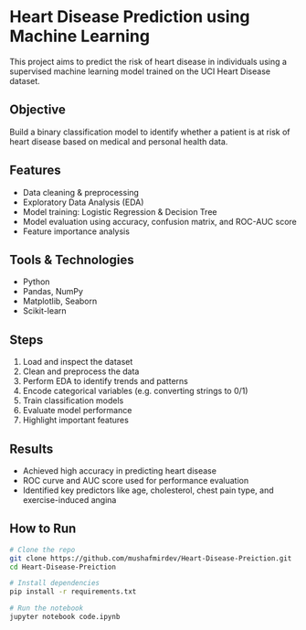 #  Heart Disease Prediction using Machine Learning

This project aims to predict the risk of heart disease in individuals using a supervised machine learning model trained on the UCI Heart Disease dataset.

## Objective

Build a binary classification model to identify whether a patient is at risk of heart disease based on medical and personal health data.

##  Features

- Data cleaning & preprocessing
- Exploratory Data Analysis (EDA)
- Model training: Logistic Regression & Decision Tree
- Model evaluation using accuracy, confusion matrix, and ROC-AUC score
- Feature importance analysis

## Tools & Technologies

- Python
- Pandas, NumPy
- Matplotlib, Seaborn
- Scikit-learn

## Steps

1. Load and inspect the dataset
2. Clean and preprocess the data
3. Perform EDA to identify trends and patterns
4. Encode categorical variables (e.g. converting strings to 0/1)
5. Train classification models
6. Evaluate model performance
7. Highlight important features

## Results

- Achieved high accuracy in predicting heart disease
- ROC curve and AUC score used for performance evaluation
- Identified key predictors like age, cholesterol, chest pain type, and exercise-induced angina

## How to Run

```bash
# Clone the repo
git clone https://github.com/mushafmirdev/Heart-Disease-Preiction.git
cd Heart-Disease-Preiction

# Install dependencies
pip install -r requirements.txt

# Run the notebook
jupyter notebook code.ipynb
